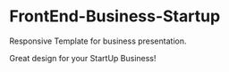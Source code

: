 # FrontEnd-Business-Startup
Responsive Template for business presentation.

Great design for your StartUp Business! 
